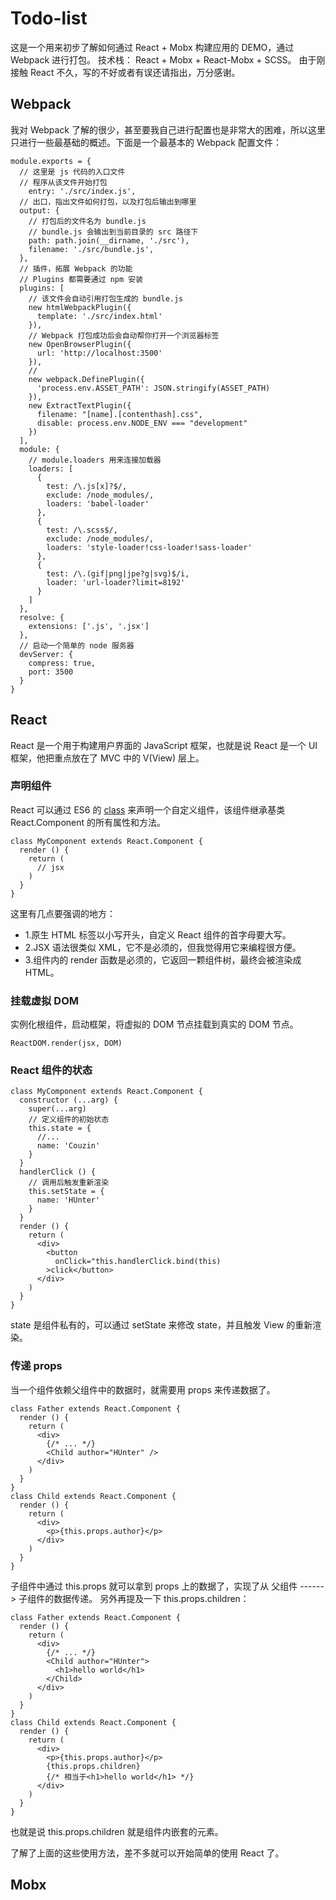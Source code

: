 # Todo-list
这是一个用来初步了解如何通过 React + Mobx 构建应用的 DEMO，通过 Webpack 进行打包。
技术栈： React + Mobx + React-Mobx + SCSS。
由于刚接触 React 不久，写的不好或者有误还请指出，万分感谢。

## Webpack
我对 Webpack 了解的很少，甚至要我自己进行配置也是非常大的困难，所以这里只进行一些最基础的概述。下面是一个最基本的 Webpack 配置文件：
```
module.exports = {
  // 这里是 js 代码的入口文件
  // 程序从该文件开始打包
	entry: './src/index.js',
  // 出口，指出文件如何打包，以及打包后输出到哪里
  output: {
    // 打包后的文件名为 bundle.js
    // bundle.js 会输出到当前目录的 src 路径下
    path: path.join(__dirname, './src'),
    filename: './src/bundle.js',
  },
  // 插件，拓展 Webpack 的功能
  // Plugins 都需要通过 npm 安装
  plugins: [
    // 该文件会自动引用打包生成的 bundle.js
    new htmlWebpackPlugin({
      template: './src/index.html'
    }),
    // Webpack 打包成功后会自动帮你打开一个浏览器标签
    new OpenBrowserPlugin({
      url: 'http://localhost:3500'
    }),
    // 
    new webpack.DefinePlugin({
      'process.env.ASSET_PATH': JSON.stringify(ASSET_PATH)
    }),
    new ExtractTextPlugin({
      filename: "[name].[contenthash].css",
      disable: process.env.NODE_ENV === "development"
    })
  ],
  module: {
    // module.loaders 用来连接加载器
    loaders: [
      {
        test: /\.js[x]?$/,
        exclude: /node_modules/,
        loaders: 'babel-loader'
      },
      {
        test: /\.scss$/,
        exclude: /node_modules/,
        loaders: 'style-loader!css-loader!sass-loader'
      },
      {
        test: /\.(gif|png|jpe?g|svg)$/i,
        loader: 'url-loader?limit=8192'
      }
    ]
  },
  resolve: {
    extensions: ['.js', '.jsx']
  },
  // 启动一个简单的 node 服务器
  devServer: {
    compress: true,
    port: 3500
  }
}
```

## React
React 是一个用于构建用户界面的 JavaScript 框架，也就是说 React 是一个 UI 框架，他把重点放在了 MVC 中的 V(View) 层上。

### 声明组件
React 可以通过 ES6 的 [class](https://developer.mozilla.org/en-US/docs/Web/JavaScript/Reference/Classes) 来声明一个自定义组件，该组件继承基类 React.Component 的所有属性和方法。
```
class MyComponent extends React.Component {
  render () {
    return (
      // jsx
    )
  }
}
```
这里有几点要强调的地方：
 - 1.原生 HTML 标签以小写开头，自定义 React 组件的首字母要大写。
 - 2.JSX 语法很类似 XML，它不是必须的，但我觉得用它来编程很方便。
 - 3.组件内的 render 函数是必须的，它返回一颗组件树，最终会被渲染成 HTML。

### 挂载虚拟 DOM
实例化根组件，启动框架，将虚拟的 DOM 节点挂载到真实的 DOM 节点。
```
ReactDOM.render(jsx, DOM)
```

### React 组件的状态
```
class MyComponent extends React.Component {
  constructor (...arg) {
    super(...arg)
    // 定义组件的初始状态
    this.state = {
      //...
      name: 'Couzin'
    }
  }
  handlerClick () {
    // 调用后触发重新渲染
    this.setState = {
      name: 'HUnter'
    }
  }
  render () {
    return (
      <div>
        <button
          onClick="this.handlerClick.bind(this)
        >click</button>
      </div>
    )
  }
}
```
state 是组件私有的，可以通过 setState 来修改 state，并且触发 View 的重新渲染。

### 传递 props
当一个组件依赖父组件中的数据时，就需要用 props 来传递数据了。
```
class Father extends React.Component {
  render () {
    return (
      <div>
        {/* ... */}
        <Child author="HUnter" />
      </div>
    )
  }
}
class Child extends React.Component {
  render () {
    return (
      <div>
        <p>{this.props.author}</p>
      </div>
    )
  }
}
```
子组件中通过 this.props 就可以拿到 props 上的数据了，实现了从 父组件 ------> 子组件的数据传递。
另外再提及一下 this.props.children：
```
class Father extends React.Component {
  render () {
    return (
      <div>
        {/* ... */}
        <Child author="HUnter">
          <h1>hello world</h1>
        </Child>
      </div>
    )
  }
}
class Child extends React.Component {
  render () {
    return (
      <div>
        <p>{this.props.author}</p>
        {this.props.children}
        {/* 相当于<h1>hello world</h1> */}
      </div>
    )
  }
}
```
也就是说 this.props.children 就是组件内嵌套的元素。

了解了上面的这些使用方法，差不多就可以开始简单的使用 React 了。


## Mobx
